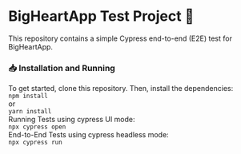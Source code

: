 # BigHeartApp Test Project 🧪

This repository contains a simple Cypress end-to-end (E2E) test for BigHeartApp.

### 📥 Installation and Running 
To get started, clone this repository. Then, install the dependencies:<br>
`npm install`<br>
or<br>
`yarn install` <br>
Running Tests using cypress UI mode: <br>
`npx cypress open` <br>
End-to-End Tests using cypress headless mode:<br>
`npx cypress run`

